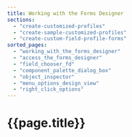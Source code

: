 ```yaml
---
title: Working with the Forms Designer
sections:
  - "create-customized-profiles"
  - "create-sample-customized-profiles"
  - "create-custom-field-profile-forms"
sorted_pages:
  - "working_with_the_forms_designer"
  - "access_the_forms_designer"
  - "field_chooser_fd"
  - "component_palette_dialog_box"
  - "object_inspector"
  - "menu_options_design_view"
  - "right_click_options"
---
```

# {{page.title}}
